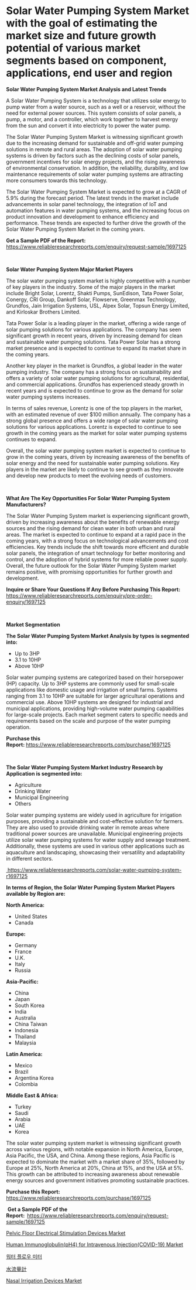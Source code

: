 <p><h1>Solar Water Pumping System Market with the goal of estimating the market size and future growth potential of various market segments based on component, applications, end user and region</h1></p><p><strong>Solar Water Pumping System Market Analysis and Latest Trends</strong></p>
<p><p>A Solar Water Pumping System is a technology that utilizes solar energy to pump water from a water source, such as a well or a reservoir, without the need for external power sources. This system consists of solar panels, a pump, a motor, and a controller, which work together to harvest energy from the sun and convert it into electricity to power the water pump.</p><p>The Solar Water Pumping System Market is witnessing significant growth due to the increasing demand for sustainable and off-grid water pumping solutions in remote and rural areas. The adoption of solar water pumping systems is driven by factors such as the declining costs of solar panels, government incentives for solar energy projects, and the rising awareness of environmental conservation. In addition, the reliability, durability, and low maintenance requirements of solar water pumping systems are attracting more consumers towards this technology.</p><p>The Solar Water Pumping System Market is expected to grow at a CAGR of 5.9% during the forecast period. The latest trends in the market include advancements in solar panel technology, the integration of IoT and automation features in water pumping systems, and the increasing focus on product innovation and development to enhance efficiency and performance. These trends are expected to further drive the growth of the Solar Water Pumping System Market in the coming years.</p></p>
<p><strong>Get a Sample PDF of the Report:&nbsp;</strong> <a href="https://www.reliableresearchreports.com/enquiry/request-sample/1697125">https://www.reliableresearchreports.com/enquiry/request-sample/1697125</a></p>
<p>&nbsp;</p>
<p><strong>Solar Water Pumping System Major Market Players</strong></p>
<p><p>The solar water pumping system market is highly competitive with a number of key players in the industry. Some of the major players in the market include Bright Solar, Lorentz, Shakti Pumps, SunEdison, Tata Power Solar, Conergy, CRI Group, Dankoff Solar, Flowserve, Greenmax Technology, Grundfos, Jain Irrigation Systems, USL, Alpex Solar, Topsun Energy Limited, and Kirloskar Brothers Limited.</p><p>Tata Power Solar is a leading player in the market, offering a wide range of solar pumping solutions for various applications. The company has seen significant growth in recent years, driven by increasing demand for clean and sustainable water pumping solutions. Tata Power Solar has a strong market presence and is expected to continue to expand its market share in the coming years.</p><p>Another key player in the market is Grundfos, a global leader in the water pumping industry. The company has a strong focus on sustainability and offers a variety of solar water pumping solutions for agricultural, residential, and commercial applications. Grundfos has experienced steady growth in recent years and is expected to continue to grow as the demand for solar water pumping systems increases.</p><p>In terms of sales revenue, Lorentz is one of the top players in the market, with an estimated revenue of over $100 million annually. The company has a strong global presence and offers a wide range of solar water pumping solutions for various applications. Lorentz is expected to continue to see growth in the coming years as the market for solar water pumping systems continues to expand.</p><p>Overall, the solar water pumping system market is expected to continue to grow in the coming years, driven by increasing awareness of the benefits of solar energy and the need for sustainable water pumping solutions. Key players in the market are likely to continue to see growth as they innovate and develop new products to meet the evolving needs of customers.</p></p>
<p>&nbsp;</p>
<p><strong>What Are The Key Opportunities For Solar Water Pumping System Manufacturers?</strong></p>
<p><p>The Solar Water Pumping System market is experiencing significant growth, driven by increasing awareness about the benefits of renewable energy sources and the rising demand for clean water in both urban and rural areas. The market is expected to continue to expand at a rapid pace in the coming years, with a strong focus on technological advancements and cost efficiencies. Key trends include the shift towards more efficient and durable solar panels, the integration of smart technology for better monitoring and control, and the adoption of hybrid systems for more reliable power supply. Overall, the future outlook for the Solar Water Pumping System market remains positive, with promising opportunities for further growth and development.</p></p>
<p><strong>Inquire or Share Your Questions If Any Before Purchasing This Report:</strong> <a href="https://www.reliableresearchreports.com/enquiry/pre-order-enquiry/1697125">https://www.reliableresearchreports.com/enquiry/pre-order-enquiry/1697125</a></p>
<p>&nbsp;</p>
<p><strong>Market Segmentation</strong></p>
<p><strong>The Solar Water Pumping System Market Analysis by types is segmented into:</strong></p>
<p><ul><li>Up to 3HP</li><li>3.1 to 10HP</li><li>Above 10HP</li></ul></p>
<p><p>Solar water pumping systems are categorized based on their horsepower (HP) capacity. Up to 3HP systems are commonly used for small-scale applications like domestic usage and irrigation of small farms. Systems ranging from 3.1 to 10HP are suitable for larger agricultural operations and commercial use. Above 10HP systems are designed for industrial and municipal applications, providing high-volume water pumping capabilities for large-scale projects. Each market segment caters to specific needs and requirements based on the scale and purpose of the water pumping operation.</p></p>
<p><strong>Purchase this Report:&nbsp;</strong><a href="https://www.reliableresearchreports.com/purchase/1697125">https://www.reliableresearchreports.com/purchase/1697125</a></p>
<p>&nbsp;</p>
<p><strong>The Solar Water Pumping System Market Industry Research by Application is segmented into:</strong></p>
<p><ul><li>Agriculture</li><li>Drinking Water</li><li>Municipal Engineering</li><li>Others</li></ul></p>
<p><p>Solar water pumping systems are widely used in agriculture for irrigation purposes, providing a sustainable and cost-effective solution for farmers. They are also used to provide drinking water in remote areas where traditional power sources are unavailable. Municipal engineering projects utilize solar water pumping systems for water supply and sewage treatment. Additionally, these systems are used in various other applications such as aquaculture and landscaping, showcasing their versatility and adaptability in different sectors.</p></p>
<p><a href="https://www.reliableresearchreports.com/solar-water-pumping-system-r1697125">&nbsp;https://www.reliableresearchreports.com/solar-water-pumping-system-r1697125</a></p>
<p><strong>In terms of Region, the Solar Water Pumping System Market Players available by Region are:</strong></p>
<p>
    <p> <strong> North America: </strong>
        <ul>
            <li>United States</li>
            <li>Canada</li>
        </ul>
        </p> 
    <p> <strong> Europe: </strong>
        <ul>
            <li>Germany</li>
            <li>France</li>
            <li>U.K.</li>
            <li>Italy</li>
            <li>Russia</li>
        </ul>
        </p> 
    <p> <strong> Asia-Pacific: </strong>
        <ul>
            <li>China</li>
            <li>Japan</li>
            <li>South Korea</li>
            <li>India</li>
            <li>Australia</li>
            <li>China Taiwan</li>
            <li>Indonesia</li>
            <li>Thailand</li>
            <li>Malaysia</li>
        </ul>
        </p> 
    <p> <strong> Latin America: </strong>
        <ul>
            <li>Mexico</li>
            <li>Brazil</li>
            <li>Argentina Korea</li>
            <li>Colombia</li>
        </ul>
        </p> 
    <p> <strong> Middle East & Africa: </strong>
        <ul>
            <li>Turkey</li>
            <li>Saudi</li>
            <li>Arabia</li>
            <li>UAE</li>
            <li>Korea</li>
        </ul>
    </p>
    </p>
<p><p>The solar water pumping system market is witnessing significant growth across various regions, with notable expansion in North America, Europe, Asia Pacific, the USA, and China. Among these regions, Asia Pacific is expected to dominate the market with a market share of 35%, followed by Europe at 25%, North America at 20%, China at 15%, and the USA at 5%. This growth can be attributed to increasing awareness about renewable energy sources and government initiatives promoting sustainable practices.</p></p>
<p><strong>Purchase this Report: </strong><a href="https://www.reliableresearchreports.com/purchase/1697125">https://www.reliableresearchreports.com/purchase/1697125</a></p>
<p>&nbsp;<strong>Get a Sample PDF of the Report:&nbsp;&nbsp;</strong><a href="https://www.reliableresearchreports.com/enquiry/request-sample/1697125">https://www.reliableresearchreports.com/enquiry/request-sample/1697125</a></p>
<p><strong></strong></p>
<p><p><a href="https://www.linkedin.com/pulse/pelvic-floor-electrical-stimulation-devicesnbspmarket-focuses-zroff">Pelvic Floor Electrical Stimulation Devices Market</a></p><p><a href="https://github.com/LibbySpencer2018/Market-Research-Report-List-1/blob/main/human-immunoglobulinph4-for-intravenous-injectioncovid-19-market.md">Human Immunoglobulin(pH4) for Intravenous Injection(COVID-19) Market</a></p><p><a href="https://github.com/lzrvbyqzftro57/Market-Research-Report-List-2/blob/main/446234069723.md">워터 플로우 미터</a></p><p><a href="https://github.com/oqxogxyvqe90775/Market-Research-Report-List-2/blob/main/332186869728.md">水流量計</a></p><p><a href="https://www.linkedin.com/pulse/nasal-irrigation-devices-market-share-evolution-growth-trends-xu6sf">Nasal Irrigation Devices Market</a></p></p>